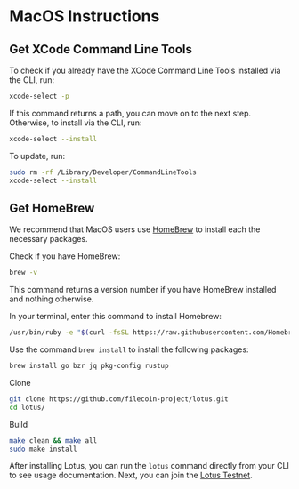 # MacOS Instructions

## Get XCode Command Line Tools

To check if you already have the XCode Command Line Tools installed via the CLI,
run:

```sh
xcode-select -p
```

If this command returns a path, you can move on to the next step. Otherwise, to
install via the CLI, run:

```sh
xcode-select --install
```

To update, run:

```sh
sudo rm -rf /Library/Developer/CommandLineTools
xcode-select --install
```

## Get HomeBrew

We recommend that MacOS users use [HomeBrew](https://brew.sh) to install each
the necessary packages.

Check if you have HomeBrew:

```sh
brew -v
```

This command returns a version number if you have HomeBrew installed and nothing
otherwise.

In your terminal, enter this command to install Homebrew:

```sh
/usr/bin/ruby -e "$(curl -fsSL https://raw.githubusercontent.com/Homebrew/install/master/install)"
```

Use the command `brew install` to install the following packages:

```sh
brew install go bzr jq pkg-config rustup
```

Clone

```sh
git clone https://github.com/filecoin-project/lotus.git
cd lotus/
```

Build

```sh
make clean && make all
sudo make install
```

After installing Lotus, you can run the `lotus` command directly from your CLI
to see usage documentation. Next, you can join the
[Lotus Testnet](https://docs.lotu.sh/en+join-testnet).
